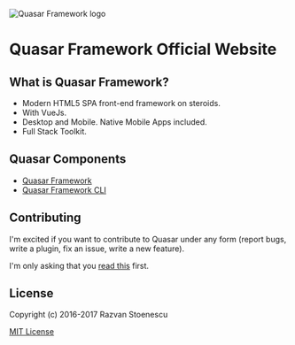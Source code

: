 ![Quasar Framework logo](https://cdn.rawgit.com/quasarframework/quasar-art/863c14bd/dist/svg/quasar-logo-full-inline.svg)

# Quasar Framework Official Website

## What is Quasar Framework?

* Modern HTML5 SPA front-end framework on steroids.
* With VueJs.
* Desktop and Mobile. Native Mobile Apps included.
* Full Stack Toolkit.

## Quasar Components

* [Quasar Framework](https://github.com/quasarframework/quasar)
* [Quasar Framework CLI](https://github.com/quasarframework/quasar-cli)

## Contributing

I'm excited if you want to contribute to Quasar under any form (report bugs, write a plugin, fix an issue, write a new feature).

I'm only asking that you [read this](http://quasar-framework.org/guide/contributing.html) first.

## License

Copyright (c) 2016-2017 Razvan Stoenescu

[MIT License](http://en.wikipedia.org/wiki/MIT_License)
